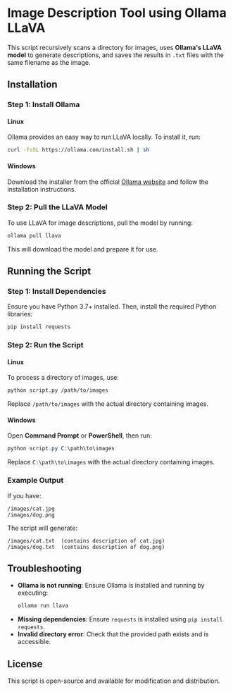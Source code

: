 # Image Description Tool using Ollama LLaVA

This script recursively scans a directory for images, uses **Ollama's LLaVA model** to generate descriptions, and saves the results in `.txt` files with the same filename as the image.

## Installation

### Step 1: Install Ollama

#### **Linux**
Ollama provides an easy way to run LLaVA locally. To install it, run:

```sh
curl -fsSL https://ollama.com/install.sh | sh
```

#### **Windows**
Download the installer from the official [Ollama website](https://ollama.com/) and follow the installation instructions.

### Step 2: Pull the LLaVA Model
To use LLaVA for image descriptions, pull the model by running:

```sh
ollama pull llava
```

This will download the model and prepare it for use.

## Running the Script

### Step 1: Install Dependencies
Ensure you have Python 3.7+ installed. Then, install the required Python libraries:

```sh
pip install requests
```

### Step 2: Run the Script

#### **Linux**
To process a directory of images, use:

```sh
python script.py /path/to/images
```

Replace `/path/to/images` with the actual directory containing images.

#### **Windows**
Open **Command Prompt** or **PowerShell**, then run:

```powershell
python script.py C:\path\to\images
```

Replace `C:\path\to\images` with the actual directory containing images.

### Example Output
If you have:
```
/images/cat.jpg
/images/dog.png
```

The script will generate:
```
/images/cat.txt  (contains description of cat.jpg)
/images/dog.txt  (contains description of dog.png)
```

## Troubleshooting
- **Ollama is not running**: Ensure Ollama is installed and running by executing:
  ```sh
  ollama run llava
  ```
- **Missing dependencies**: Ensure `requests` is installed using `pip install requests`.
- **Invalid directory error**: Check that the provided path exists and is accessible.

## License
This script is open-source and available for modification and distribution.

